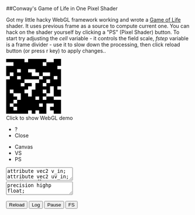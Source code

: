 
##Conway's Game of Life in One Pixel Shader

  Got my little hacky WebGL framework working and wrote a [Game of Life][g] shader.
  It uses previous frame as a source to compute current one. You can hack on the shader yourself
  by clicking a "PS" (Pixel Shader) button. To start try adjusting the _cell_ variable - it controls
  the field scale, _fstep_ variable is a frame divider - use it to slow down the processing, then
  click reload button (or press r key) to apply changes..


<div class="webgl" webgl_version="1" webgl_div="shader0">
  <img class="link" src="images/game-of-life.png" title="Click to show WebGL demo" alt="WebGL demo"/><br/>
  <span>Click to show WebGL demo</span>
</div>

<div class="shader hidden" id="shader0" js="" fn="" style="width: 60%">
  <ul class="close">
    <li title="Info" class="help">?</li>
    <li title="Close Demo" class="close">Close</li>
  </ul>
  <ul class="menu">
    <li title="WebGL Canvas" class="canvas">Canvas</li>
    <li title="Vertex Shader" class="vs">VS</li>
    <li title="Pixel Shader" class="ps">PS</li>
  </ul>
  <div class="canvas">
  <canvas hide class="canvas"></canvas>
  <textarea hide class="vs hidden" spellcheck="false" fromid="shader0vs">
attribute vec2 v_in;
attribute vec2 uv_in;
attribute float vid_in;
varying vec2 uv;
uniform float t;
void main() {
  uv = v_in;
  gl_Position = vec4( vec2( 2.0 * v_in - 1.0 ), 0, 1 );
}
  </textarea>
  <textarea hide class="ps hidden" spellcheck="false" fromid="shader0ps">
precision highp float;
varying vec2 uv;
uniform float frame;
uniform sampler2D prevtex;
uniform vec2 screen;
uniform float seed;

float life();

const float cell = 80.;
const float fstep = 4.;
const float density = 0.1;

vec2 cells = vec2( cell, cell );
vec2 px;
vec2 uv2;

void main() {
  vec2 ar = vec2(1);
  if( screen.x > screen.y )
    ar = vec2( screen.x/screen.y, 1 );
  else 
    ar = vec2( 1, screen.y/screen.x );
  cells = floor( ar*cells );
  px = 1./cells;
  uv2 = floor(cells*uv)/cells+.5*px;
  float k = 0.;
  if( frame < 20. )
    k = step( 1.-density, sin( 1000.*cos( 700.*( 700.*uv2.x + uv2.y + 100.*seed ) ) ) );
  else if( fract(frame/fstep) == .0 ) k = life();
  else k = texture2D( prevtex, uv2 ).x;
  gl_FragData[0] = vec4( k, k, k, 1 );
}

float life() {

  float alive = .0;
  float c = texture2D( prevtex, uv2 ).x;
  for( float y = -1.; y <= 1.; y++ ) {
  for( float x = -1.; x <= 1.; x++ ) {
    vec2 o = px * vec2( x, y );
    float k = abs(x)+abs(y);
    float v = texture2D( prevtex, uv2+o ).x;
    alive += k == .0 ? .0 : v;
  }
  }
  if( c == .0 && alive == 3. ) return 1.;
  if( c == 1. && alive < 2. ) return .0;
  if( c == 1. && alive > 3. ) return .0;
  if( c == 1. ) return 1.;
  return .0;
}
  </textarea>
  <div hide class="help hidden"></div>
  </div>
  <div class="buttons">
  <button title="Reload Shaders" class="reload">Reload</button>
  <button title="Output WebGL Info in Console" class="log">Log</button>
  <button title="Pause Rendering" class="pause">Pause</button>
  <button title="Go Fullscreen" class="fscreen">FS</button>
  </div>
</div>

<div class="clear">
</div>

<div>

  <script src="js/common.js"></script>
  <script src="js/webgl.js"></script>
  <script src="js/webgl-quad.js"></script>

</div>

  [g]: https://en.wikipedia.org/wiki/Conway%27s_Game_of_Life "Conways Game of Life"  

  
